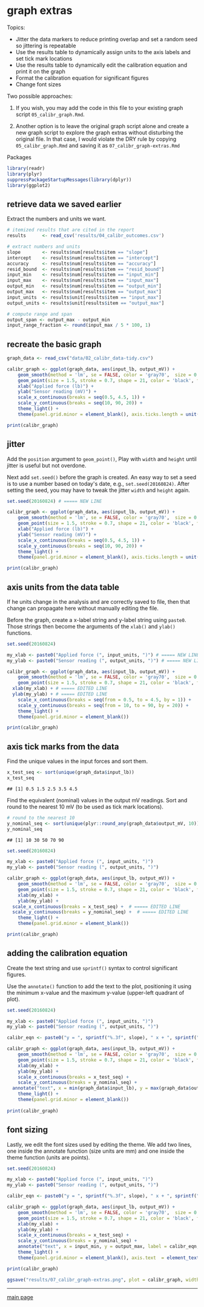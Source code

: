 
# graph extras 

Topics: 

- Jitter the data markers to reduce printing overlap and set a random seed so jittering is repeatable 
- Use the results table to dynamically assign units to the axis labels and set  tick mark locations
- Use the results table to dynamically edit the calibration equation and print it on the graph
- Format the calibration equation for significant figures
- Change font sizes

Two possible approaches: 

1. If you wish, you may add the code in this file to your existing graph script `05_calibr_graph.Rmd`.  

2. Another option is to leave the original graph script alone and create a new graph script to explore the graph extras without disturbing the original file. In that case, I would violate the DRY rule by copying  `05_calibr_graph.Rmd` and saving it as  `07_calibr_graph-extras.Rmd`



Packages


```r
library(readr)
library(plyr)
suppressPackageStartupMessages(library(dplyr))
library(ggplot2)
```





## retrieve data we saved earlier

Extract the numbers and units we want. 


```r
# itemized results that are cited in the report 
results      <- read_csv('results/04_calibr_outcomes.csv')

# extract numbers and units
slope        <- results$num[results$item == "slope"]
intercept    <- results$num[results$item == "intercept"]
accuracy     <- results$num[results$item == "accuracy"]
resid_bound  <- results$num[results$item == "resid_bound"]
input_min    <- results$num[results$item == "input_min"]
input_max    <- results$num[results$item == "input_max"]
output_min   <- results$num[results$item == "output_min"]
output_max   <- results$num[results$item == "output_max"]
input_units  <- results$unit[results$item == "input_max"]
output_units <- results$unit[results$item == "output_max"]

# compute range and span
output_span <- output_max - output_min
input_range_fraction <- round(input_max / 5 * 100, 1)
```


## recreate the basic graph 


```r
graph_data <- read_csv("data/02_calibr_data-tidy.csv")

calibr_graph <- ggplot(graph_data, aes(input_lb, output_mV)) +
    geom_smooth(method = 'lm', se = FALSE, color = 'gray70',  size = 0.5) + 
    geom_point(size = 1.5, stroke = 0.7, shape = 21, color = 'black', fill= 'gray70') +
    xlab("Applied force (lb)") + 
    ylab("Sensor reading (mV)") +
    scale_x_continuous(breaks = seq(0.5, 4.5, 1)) +
    scale_y_continuous(breaks = seq(10, 90, 20)) +
    theme_light() +
    theme(panel.grid.minor = element_blank(), axis.ticks.length = unit(2, "mm"))

print(calibr_graph)
```

## jitter

Add the `position` argument to `geom_point()`, Play with `width` and `height` until jitter is useful but not overdone. 

Next add `set.seed()` before the graph is created. An easy way to set a seed is to use a number based on today's date, e.g., `set.seed(20160824)`. After setting the seed, you may have to tweak the jitter `width` and `height` again. 


```r
set.seed(20160824) # ===== NEW LINE

calibr_graph <- ggplot(graph_data, aes(input_lb, output_mV)) +
    geom_smooth(method = 'lm', se = FALSE, color = 'gray70',  size = 0.5) + 
    geom_point(size = 1.5, stroke = 0.7, shape = 21, color = 'black', fill= 'gray70', position = position_jitter(width = 0.08, height = 0)) + # ===== ADD POSITION ARGUMENT
    xlab("Applied force (lb)") + 
    ylab("Sensor reading (mV)") +
    scale_x_continuous(breaks = seq(0.5, 4.5, 1)) +
    scale_y_continuous(breaks = seq(10, 90, 20)) +
    theme_light() +
    theme(panel.grid.minor = element_blank(), axis.ticks.length = unit(2, "mm"))

print(calibr_graph)
```

## axis units from the data table

If he units change in the analysis and are correctly saved to file, then that change can propagate here without manually editing the file. 

Before the graph, create a x-label string and y-label string using `paste0`. Those strings then become the arguments of the `xlab()` and `ylab()` functions. 


```r
set.seed(20160824)

my_xlab <- paste0("Applied force (", input_units, ")") # ===== NEW LINE
my_ylab <- paste0("Sensor reading (", output_units, ")") # ===== NEW LINE

calibr_graph <- ggplot(graph_data, aes(input_lb, output_mV)) +
    geom_smooth(method = 'lm', se = FALSE, color = 'gray70',  size = 0.5) + 
    geom_point(size = 1.5, stroke = 0.7, shape = 21, color = 'black', fill= 'gray70', position = position_jitter(width = 0.08, height = 0)) + 
  xlab(my_xlab) + # ===== EDITED LINE
  ylab(my_ylab) + # ===== EDITED LINE
	scale_x_continuous(breaks = seq(from = 0.5, to = 4.5, by = 1)) +
	scale_y_continuous(breaks = seq(from = 10, to = 90, by = 20)) +
	theme_light() +
	theme(panel.grid.minor = element_blank())

print(calibr_graph)
```

## axis tick marks from the data

Find the unique values in the input forces and sort them. 


```r
x_test_seq <- sort(unique(graph_data$input_lb))
x_test_seq
```

```
## [1] 0.5 1.5 2.5 3.5 4.5
```

Find the equivalent (nominal) values in the output mV readings. Sort and round to the nearest 10 mV (to be used as tick mark locations). 


```r
# round to the nearest 10
y_nominal_seq <- sort(unique(plyr::round_any(graph_data$output_mV, 10)))
y_nominal_seq
```

```
## [1] 10 30 50 70 90
```


```r
set.seed(20160824)

my_xlab <- paste0("Applied force (", input_units, ")")
my_ylab <- paste0("Sensor reading (", output_units, ")")

calibr_graph <- ggplot(graph_data, aes(input_lb, output_mV)) +
    geom_smooth(method = 'lm', se = FALSE, color = 'gray70',  size = 0.5) + 
    geom_point(size = 1.5, stroke = 0.7, shape = 21, color = 'black', fill= 'gray70', position = position_jitter(width = 0.08, height = 0)) + 
	xlab(my_xlab) + 
	ylab(my_ylab) +
  scale_x_continuous(breaks = x_test_seq) +  # ===== EDITED LINE
  scale_y_continuous(breaks = y_nominal_seq) +  # ===== EDITED LINE
	theme_light() +
	theme(panel.grid.minor = element_blank())

print(calibr_graph)
```


## adding the calibration equation

Create the text string and use `sprintf()` syntax to control significant figures.

Use the `annotate()` function to add the text to the plot, positioning it using the minimum x-value and the maximum y-value (upper-left quadrant of plot).  


```r
set.seed(20160824)

my_xlab <- paste0("Applied force (", input_units, ")")
my_ylab <- paste0("Sensor reading (", output_units, ")")

calibr_eqn <- paste0("y = ", sprintf("%.3f", slope), " x + ", sprintf("%.3f", intercept)) # ===== NEW LINE

calibr_graph <- ggplot(graph_data, aes(input_lb, output_mV)) +
    geom_smooth(method = 'lm', se = FALSE, color = 'gray70',  size = 0.5) + 
    geom_point(size = 1.5, stroke = 0.7, shape = 21, color = 'black', fill= 'gray70', position = position_jitter(width = 0.08, height = 0)) + 
	xlab(my_xlab) + 
	ylab(my_ylab) +
	scale_x_continuous(breaks = x_test_seq) +
	scale_y_continuous(breaks = y_nominal_seq) +
  annotate("text", x = min(graph_data$input_lb), y = max(graph_data$output_mV), label = calibr_eqn, family = "serif", fontface = "italic", hjust = "left", vjust = "top") +  # ===== NEW LINE
	theme_light() +
	theme(panel.grid.minor = element_blank())
		
print(calibr_graph)
```

## font sizing

Lastly, we edit the font sizes used by editing the theme. We add two lines, one inside the annotate function (size units are mm) and one inside the theme function (units are points). 


```r
set.seed(20160824)

my_xlab <- paste0("Applied force (", input_units, ")")
my_ylab <- paste0("Sensor reading (", output_units, ")")

calibr_eqn <- paste0("y = ", sprintf("%.3f", slope), " x + ", sprintf("%.3f", intercept)) 

calibr_graph <- ggplot(graph_data, aes(input_lb, output_mV)) +
    geom_smooth(method = 'lm', se = FALSE, color = 'gray70',  size = 0.5) + 
    geom_point(size = 1.5, stroke = 0.7, shape = 21, color = 'black', fill= 'gray70', position = position_jitter(width = 0.08, height = 0)) + 
	xlab(my_xlab) + 
	ylab(my_ylab) +
	scale_x_continuous(breaks = x_test_seq) +
	scale_y_continuous(breaks = y_nominal_seq) +
	annotate("text", x = input_min, y = output_max, label = calibr_eqn, family = "serif", fontface = "italic", hjust = "left", vjust = "top", size = 11/2.85) + # ===== ADD SIZE ARGUMENTS in mm (convert using 2.85 pt/mm)
	theme_light() +
	theme(panel.grid.minor = element_blank(), axis.text  = element_text(size = 10), axis.title = element_text(size = 10)) # ===== ADD SIZE ARGUMENTS in points

print(calibr_graph)

ggsave("results/07_calibr_graph-extras.png", plot = calibr_graph, width = 6, height = 4, units = "in", dpi = 300)
```



---

[main page](../README.md)  
